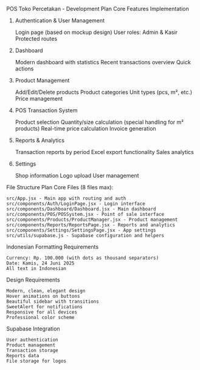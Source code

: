 POS Toko Percetakan - Development Plan
Core Features Implementation
1. Authentication & User Management

    Login page (based on mockup design)
    User roles: Admin & Kasir
    Protected routes

2. Dashboard

    Modern dashboard with statistics
    Recent transactions overview
    Quick actions

3. Product Management

    Add/Edit/Delete products
    Product categories
    Unit types (pcs, m², etc.)
    Price management

4. POS Transaction System

    Product selection
    Quantity/size calculation (special handling for m² products)
    Real-time price calculation
    Invoice generation

5. Reports & Analytics

    Transaction reports by period
    Excel export functionality
    Sales analytics

6. Settings

    Shop information
    Logo upload
    User management

File Structure Plan
Core Files (8 files max):

    src/App.jsx - Main app with routing and auth
    src/components/Auth/LoginPage.jsx - Login interface
    src/components/Dashboard/Dashboard.jsx - Main dashboard
    src/components/POS/POSSystem.jsx - Point of sale interface
    src/components/Products/ProductManager.jsx - Product management
    src/components/Reports/ReportsPage.jsx - Reports and analytics
    src/components/Settings/SettingsPage.jsx - App settings
    src/utils/supabase.js - Supabase configuration and helpers

Indonesian Formatting Requirements

    Currency: Rp. 100.000 (with dots as thousand separators)
    Date: Kamis, 24 Juni 2025
    All text in Indonesian

Design Requirements

    Modern, clean, elegant design
    Hover animations on buttons
    Beautiful sidebar with transitions
    SweetAlert for notifications
    Responsive for all devices
    Professional color scheme

Supabase Integration

    User authentication
    Product management
    Transaction storage
    Reports data
    File storage for logos
